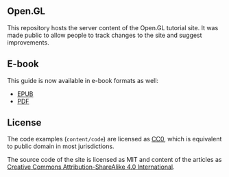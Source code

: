 Open.GL
-------

This repository hosts the server content of the Open.GL tutorial site. It was
made public to allow people to track changes to the site and suggest
improvements.

E-book
------

This guide is now available in e-book formats as well:

* [EPUB](https://raw.githubusercontent.com/Overv/Open.GL/master/ebook/Modern%20OpenGL%20Guide.epub)
* [PDF](https://raw.githubusercontent.com/Overv/Open.GL/master/ebook/Modern%20OpenGL%20Guide.pdf)

License
-------

The code examples (`content/code`) are licensed as
[CC0](http://creativecommons.org/publicdomain/zero/1.0/legalcode), which is
equivalent to public domain in most jurisdictions.

The source code of the site is licensed as MIT and content of the articles as
[Creative Commons Attribution-ShareAlike 4.0 International](http://creativecommons.org/licenses/by-sa/4.0/).
